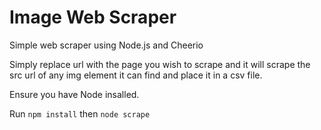 # Image Web Scraper
Simple web scraper using Node.js and Cheerio

Simply replace url with the page you wish to scrape and it will scrape the src url of any img element it can find and place it in a csv file.


Ensure you have Node insalled.

Run `npm install` then `node scrape`
